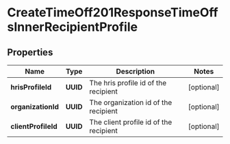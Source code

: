 

# CreateTimeOff201ResponseTimeOffsInnerRecipientProfile


## Properties

| Name | Type | Description | Notes |
|------------ | ------------- | ------------- | -------------|
|**hrisProfileId** | **UUID** | The hris profile id of the recipient |  [optional] |
|**organizationId** | **UUID** | The organization id of the recipient |  [optional] |
|**clientProfileId** | **UUID** | The client profile id of the recipient |  [optional] |




